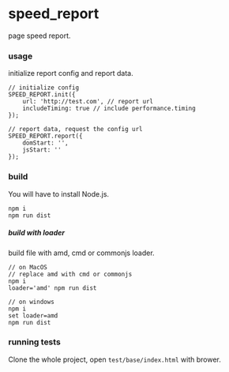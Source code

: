# speed_report
page speed report.

### usage
initialize report config and report data.
```
// initialize config
SPEED_REPORT.init({
	url: 'http://test.com', // report url
	includeTiming: true // include performance.timing
});

// report data, request the config url
SPEED_REPORT.report({
	domStart: '',
	jsStart: ''
});
```

### build
You will have to install Node.js.
```
npm i
npm run dist
```

##### build with loader
build file with amd, cmd or commonjs loader.
```
// on MacOS
// replace amd with cmd or commonjs
npm i
loader='amd' npm run dist

// on windows
npm i
set loader=amd
npm run dist
```


### running tests
Clone the whole project, open `test/base/index.html` with brower.
